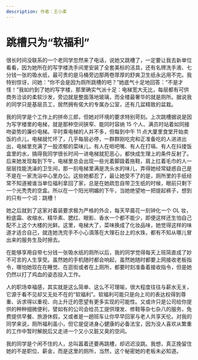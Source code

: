 ```yaml
---
description: 作者：王小柔
---
```


# 跳槽只为“软福利”

很长时间没联系的一个老同学忽然来了电话，说她又跳槽了，一定要让我去新单位看看，因为她所在的写字楼洗手间里安装了全套美标的洁具，还有名牌洗手液、七分钱一张的吸水纸，最可贵的是马桶旁边那两卷厚厚的舒爽卫生纸永远用不完。我特别惊讶，问她：“你不会是因为厕所跳槽的吧？”她底气十足地回答：“不是才怪！”我如约到了她的写字楼，那里确实气派十足：电梯宽大无比，每层都有可供商务洽谈的柔软沙发，旁边就是整面落地玻璃，而全楼最奢华的就是厕所。据说我的同学只是基层员工，居然拥有偌大的专属办公室，还有几盆精致的盆栽。

我的同学是个工作上的拼命三郎，但她对环境的要求特别苛刻。上次跳槽据说是因为写字楼里的电梯，就是那种空间狭窄、能同时容纳 15 个人、满员时站着如同接吻姿势的廉价电梯。平时乘电梯的人并不多，但每到中午 11 点大厦里食堂开始卖饭的点儿，电梯就忙坏了，几乎每层必停，一群群刚吃完和正准备吃的人进进出出，电梯里充满了一股浓郁的菜味儿，有人在咂吧嘴、有人在打嗝、有人在抖搂饭盒里的水，搞得我同学很长时间一进电梯就犯恶心，都快成生理上的条件反射了。后来她发现每到下午，电梯里总会出现一些光着脚趿着拖鞋，肩上扛着毛巾的人一层层找能洗澡的卫生间，那一刻电梯里满是洗头水的味儿，弄得她经常疑惑自己是不是在一家洗浴中心里办公。这些她都忍了，最让她受不了的是，厕所里的手纸经常不知道被谁当单位福利拿回了家，总是在她疏忽自带卫生纸的时候，眼前只剩下一个光秃秃的空盒。所以在一个阳光明媚的下午，当她绝望地一把提起裤子，想到的只有一个词：跳槽！

她之后就到了这家对着装要求极为严格的外企，每天早晨花一刻钟化一个 OL 妆，粉底霜、收缩水、精华素、腮红、眼影、香水一个都不能少，即便这样还生怕自己配不上这个大楼的光鲜。这里，电梯大了，菜味换成了化妆品味，她觉得这样的味道才适合自己，就连她洗完手不小心滴落在大理石台上的水珠，都有不知从哪儿冒出来的服务生及时擦去。

在能够享用自带七分钱一张吸水纸的厕所以后，我的同学觉得每天上班简直成了妙不可言的人生享受。虽然她的手机随时都会响起，虽然她随时都要上网接收老板指令，哪怕她现在在睡觉、在逛街或者在上厕所，都要时刻准备着接收指令，但是她仍然以打了鸡血的姿态投入工作。

人的职场幸福感，其实就是这么简单、这么不可理喻，很大程度往往与薪水无关，它源于看不见却又无处不在的“软福利”。软福利可能只是向上司的表达权得到尊重、诉求得以重视、向上升迁的愿望有更多实现的可能性。又或许只是公司给你提供的种种细微便利，譬如有的公司会给员工提供理发、修鞋等杂七杂八的服务，免费提供早餐、旅游休假，又或者是一趟班车让你早早回家与老人共享天伦。对我的同学来说，厕所福利虽小，但它是促进身心健康的必备法宝，因为没人喜欢从繁重的工作中暂时解脱后又走进一个又小又脏又臭的空间。

我的同学是个闲不住的人，总叫嚣着还要再跳槽，却迟迟没跳。我想，真正挽留住她的不是职位、薪金，而是这里的厕所，当然，这个秘密她的老板未必知道。
